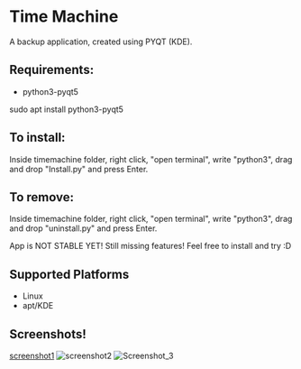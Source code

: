 # Time Machine
A backup application, created using PYQT (KDE).

## Requirements:
* python3-pyqt5

sudo apt install python3-pyqt5

## To install:
Inside timemachine folder, right click, "open terminal", write "python3", drag and drop "Install.py" and press Enter.

## To remove:
Inside timemachine folder, right click, "open terminal", write "python3", drag and drop "uninstall.py" and press Enter.

App is NOT STABLE YET!
Still missing features!
Feel free to install and try :D

## Supported Platforms
  * Linux
  * apt/KDE

## Screenshots!
[screenshot1](https://user-images.githubusercontent.com/66172718/150104400-891416a0-518c-472a-87a5-5a7fd968b11a.png)
![screenshot2](https://user-images.githubusercontent.com/66172718/149974110-90ee855b-0ad6-4e1e-a939-267f7ede7c13.png)
![Screenshot_3](https://user-images.githubusercontent.com/66172718/139649230-23ee3017-ea2c-407f-a578-04d9ec1b9af9.png)

